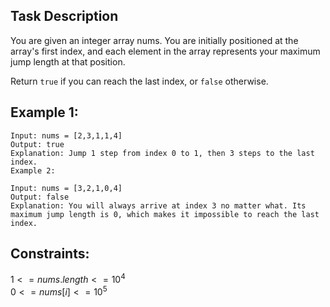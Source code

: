 ## Task Description
You are given an integer array nums. You are initially positioned at the array's first index, and each element in the array represents your maximum jump length at that position.

Return `true` if you can reach the last index, or `false` otherwise.

 

## Example 1:
```
Input: nums = [2,3,1,1,4]
Output: true
Explanation: Jump 1 step from index 0 to 1, then 3 steps to the last index.
Example 2:
```
```
Input: nums = [3,2,1,0,4]
Output: false
Explanation: You will always arrive at index 3 no matter what. Its maximum jump length is 0, which makes it impossible to reach the last index.
 ```

## Constraints:

$1 <= nums.length <= 10^4$  
$0 <= nums[i] <= 10^5$
